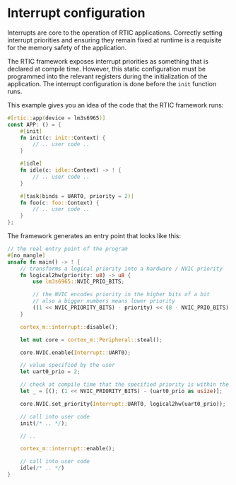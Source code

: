 # Interrupt configuration

Interrupts are core to the operation of RTIC applications. Correctly setting
interrupt priorities and ensuring they remain fixed at runtime is a requisite
for the memory safety of the application.

The RTIC framework exposes interrupt priorities as something that is declared at
compile time. However, this static configuration must be programmed into the
relevant registers during the initialization of the application. The interrupt
configuration is done before the `init` function runs.

This example gives you an idea of the code that the RTIC framework runs:

``` rust
#[rtic::app(device = lm3s6965)]
const APP: () = {
    #[init]
    fn init(c: init::Context) {
        // .. user code ..
    }

    #[idle]
    fn idle(c: idle::Context) -> ! {
        // .. user code ..
    }

    #[task(binds = UART0, priority = 2)]
    fn foo(c: foo::Context) {
        // .. user code ..
    }
};
```

The framework generates an entry point that looks like this:

``` rust
// the real entry point of the program
#[no_mangle]
unsafe fn main() -> ! {
    // transforms a logical priority into a hardware / NVIC priority
    fn logical2hw(priority: u8) -> u8 {
        use lm3s6965::NVIC_PRIO_BITS;

        // the NVIC encodes priority in the higher bits of a bit
        // also a bigger numbers means lower priority
        ((1 << NVIC_PRIORITY_BITS) - priority) << (8 - NVIC_PRIO_BITS)
    }

    cortex_m::interrupt::disable();

    let mut core = cortex_m::Peripheral::steal();

    core.NVIC.enable(Interrupt::UART0);

    // value specified by the user
    let uart0_prio = 2;

    // check at compile time that the specified priority is within the supported range
    let _ = [(); (1 << NVIC_PRIORITY_BITS) - (uart0_prio as usize)];

    core.NVIC.set_priority(Interrupt::UART0, logical2hw(uart0_prio));

    // call into user code
    init(/* .. */);

    // ..

    cortex_m::interrupt::enable();

    // call into user code
    idle(/* .. */)
}
```
